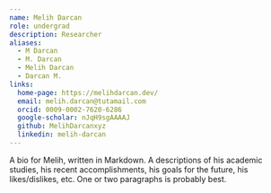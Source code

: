 ```yaml
---
name: Melih Darcan
role: undergrad
description: Researcher
aliases:
  - M Darcan
  - M. Darcan
  - Melih Darcan
  - Darcan M.
links:
  home-page: https://melihdarcan.dev/
  email: melih.darcan@tutamail.com
  orcid: 0009-0002-7620-6286
  google-scholar: nJqH9sgAAAAJ
  github: MelihDarcanxyz
  linkedin: melih-darcan
---
```


A bio for Melih, written in Markdown.
A descriptions of his academic studies, his recent accomplishments, his goals for the future, his likes/dislikes, etc.
One or two paragraphs is probably best.
